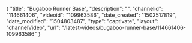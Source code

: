 {
    "title": "Bugaboo Runner Base",
    "description": "",
    "channelid": "114661406",
    "videoid": "109963586",
    "date_created": "1502517819",
    "date_modified": "1504803487",
    "type": "captivate",
    "layout": "channelVideo",
    "url": "\/latest-videos\/bugaboo-runner-base\/114661406-109963586"
}